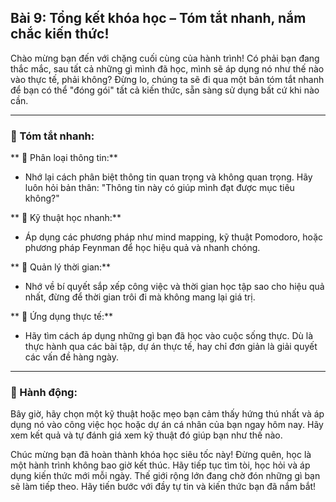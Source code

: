## Bài 9: Tổng kết khóa học – Tóm tắt nhanh, nắm chắc kiến thức!

Chào mừng bạn đến với chặng cuối cùng của hành trình! Có phải bạn đang thắc mắc, sau tất cả những gì mình đã học, mình sẽ áp dụng nó như thế nào vào thực tế, phải không? Đừng lo, chúng ta sẽ đi qua một bản tóm tắt nhanh để bạn có thể "đóng gói" tất cả kiến thức, sẵn sàng sử dụng bất cứ khi nào cần.

---

### 📌 Tóm tắt nhanh:

** 🔹 Phân loại thông tin:**
- Nhớ lại cách phân biệt thông tin quan trọng và không quan trọng. Hãy luôn hỏi bản thân: "Thông tin này có giúp mình đạt được mục tiêu không?"

** 🔹 Kỹ thuật học nhanh:**
- Áp dụng các phương pháp như mind mapping, kỹ thuật Pomodoro, hoặc phương pháp Feynman để học hiệu quả và nhanh chóng.

** 🔹 Quản lý thời gian:**
- Nhớ về bí quyết sắp xếp công việc và thời gian học tập sao cho hiệu quả nhất, đừng để thời gian trôi đi mà không mang lại giá trị.

** 🔹 Ứng dụng thực tế:**
- Hãy tìm cách áp dụng những gì bạn đã học vào cuộc sống thực. Dù là thực hành qua các bài tập, dự án thực tế, hay chỉ đơn giản là giải quyết các vấn đề hàng ngày.

---

### 🚀 Hành động:

Bây giờ, hãy chọn một kỹ thuật hoặc mẹo bạn cảm thấy hứng thú nhất và áp dụng nó vào công việc học hoặc dự án cá nhân của bạn ngay hôm nay. Hãy xem kết quả và tự đánh giá xem kỹ thuật đó giúp bạn như thế nào.

Chúc mừng bạn đã hoàn thành khóa học siêu tốc này! Đừng quên, học là một hành trình không bao giờ kết thúc. Hãy tiếp tục tìm tòi, học hỏi và áp dụng kiến thức mới mỗi ngày. Thế giới rộng lớn đang chờ đón những gì bạn sẽ làm tiếp theo. Hãy tiến bước với đầy tự tin và kiến thức bạn đã nắm bắt!
